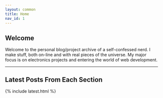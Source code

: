 ```yaml
---
layout: common
title: Home
nav_id: 1
---
```


## Welcome

Welcome to the personal blog/project archive of a self-confessed nerd. I make stuff, both on-line and with real pieces of the universe. My major focus is on electronics projects and entering the world of web development.

<hr>

## Latest Posts From Each Section

{% include latest.html %}

